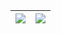 | <a><img align="center" src="https://github-readme-stats.vercel.app/api?username=ProgramMonkeyquan&show_icons=true&include_all_commits=false&theme=tokyonight&count_private=true&hide_border=true"/></a> | <a><img align="center" src="https://github-readme-stats.vercel.app/api/top-langs/?username=ProgramMonkeyquan&&hide=javascript,html,css&layout=compact&theme=buefy&hide_border=true" /></a> |
| ------------- | ------------- |


<!--
**ProgramMonkeyquan/ProgramMonkeyquan** is a ✨ _special_ ✨ repository because its `README.md` (this file) appears on your GitHub profile.

Here are some ideas to get you started:

- 🔭 I’m currently working on ...
- 🌱 I’m currently learning ...
- 👯 I’m looking to collaborate on ...
- 🤔 I’m looking for help with ...
- 💬 Ask me about ...
- 📫 How to reach me: ...
- 😄 Pronouns: ...
- ⚡ Fun fact: ...
-->
